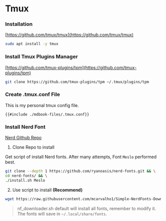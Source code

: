 # Tmux

### Installation

[https://github.com/tmux/tmux](https://github.com/tmux/tmux)

```bash
sudo apt install -y tmux
```

### Install Tmux Plugins Manager

[https://github.com/tmux-plugins/tpm](https://github.com/tmux-plugins/tpm)

```bash
git clone https://github.com/tmux-plugins/tpm ~/.tmux/plugins/tpm
```

### Create .tmux.conf File

This is my personal tmux config file.

```
{{#include ./mdbook-files/.tmux.conf}}
```

### Install Nerd Font

[Nerd Github Repo](https://github.com/ryanoasis/nerd-fonts)

1. Clone Repo to install

Get script of install Nerd fonts. After many attempts, Font `Meslo` performed best.

```bash
git clone --depth 1 https://github.com/ryanoasis/nerd-fonts.git && \
cd nerd-fonts/ && \
./install.sh Meslo
```

2. Use script to install **(Recommend)**

```bash
wget https://raw.githubusercontent.com/mcarvalho1/Simple-NerdFonts-Downloader/c7854dae2153aa199277926bed4b992488b65a3d/nf_downloader.sh
```

> nf_downloader.sh default will install all fonts, remember to modify it. The fonts will save in `~/.local/share/fonts`.
